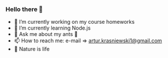 ### Hello there 👋

- 🔭 I’m currently working on my course homeworks 
- 🌱 I’m currently learning Node.js
- 💬 Ask me about my ants :ant: 
- 📫 How to reach me: e-mail => artur.krasniewski1@gmail.com
- :deciduous_tree: Nature is life 
